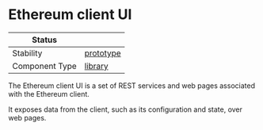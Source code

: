 <!---
Licensed to the Apache Software Foundation (ASF) under one or more contributor license agreements. See the NOTICE
file distributed with this work for additional information regarding copyright ownership. The ASF licenses this file
to You under the Apache License, Version 2.0 (the "License"); you may not use this file except in compliance with the
License. You may obtain a copy of the License at
 *
http://www.apache.org/licenses/LICENSE-2.0
 *
Unless required by applicable law or agreed to in writing, software distributed under the License is distributed on
an "AS IS" BASIS, WITHOUT WARRANTIES OR CONDITIONS OF ANY KIND, either express or implied. See the License for the
specific language governing permissions and limitations under the License.
 --->
# Ethereum client UI

| Status         |             |
|----------------|-------------|
| Stability      | [prototype] |
| Component Type | [library]   |

The Ethereum client UI is a set of REST services and web pages associated with the Ethereum client.

It exposes data from the client, such as its configuration and state, over web pages.


[prototype]:https://github.com/apache/incubator-tuweni/tree/main/docs/index.md#prototype
[library]:https://github.com/apache/incubator-tuweni/tree/main/docs/index.md#library